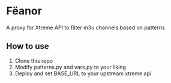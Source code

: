 # Fëanor

A proxy for Xtreme API to filter m3u channels based on patterns

## How to use

1. Clone this repo
2. Modify patterns.py and vars.py to your liking
3. Deploy and set BASE_URL to your upstream xtreme api  
